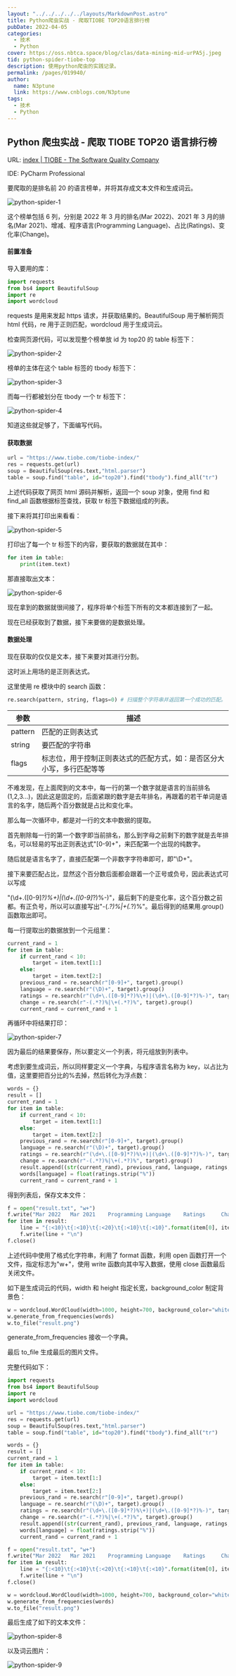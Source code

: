 ```yaml
---
layout: "../../../../../layouts/MarkdownPost.astro"
title: Python爬虫实战 - 爬取TIOBE TOP20语言排行榜
pubDate: 2022-04-05
categories:
  - 技术
  - Python
cover: https://oss.nbtca.space/blog/clas/data-mining-mid-urPA5j.jpeg
tid: python-spider-tiobe-top
description: 使用python爬虫的实践记录。
permalink: /pages/019940/
author:
  name: N3ptune
  link: https://www.cnblogs.com/N3ptune
tags:
  - 技术
  - Python
---
```


## Python 爬虫实战 - 爬取 TIOBE TOP20 语言排行榜

URL: [index | TIOBE - The Software Quality Company](https://www.tiobe.com/tiobe-index/)

IDE: PyCharm Professional

要爬取的是排名前 20 的语言榜单，并将其存成文本文件和生成词云。

![python-spider-1](./_assets/867f99abfc5c46528fb1d3e570087ed9/python-spider-1.png)

这个榜单包括 6 列，分别是 2022 年 3 月的排名(Mar 2022)、2021 年 3 月的排名(Mar 2021)、增减、程序语言(Programming Language)、占比(Ratings)、变化率(Change)。

#### 前置准备

导入要用的库：

```python
import requests
from bs4 import BeautifulSoup
import re
import wordcloud
```

requests 是用来发起 https 请求，并获取结果的。BeautifulSoup 用于解析网页 html 代码，re 用于正则匹配，wordcloud 用于生成词云。

检查网页源代码，可以发现整个榜单放 id 为 top20 的 table 标签下：

![python-spider-2](./_assets/867f99abfc5c46528fb1d3e570087ed9/python-spider-2.png)

榜单的主体在这个 table 标签的 tbody 标签下：

![python-spider-3](./_assets/867f99abfc5c46528fb1d3e570087ed9/python-spider-3.png)

而每一行都被划分在 tbody 一个 tr 标签下：

![python-spider-4](./_assets/867f99abfc5c46528fb1d3e570087ed9/python-spider-4.png)

知道这些就足够了，下面编写代码。

#### 获取数据

```python
url = "https://www.tiobe.com/tiobe-index/"
res = requests.get(url)
soup = BeautifulSoup(res.text,"html.parser")
table = soup.find("table", id="top20").find("tbody").find_all("tr")
```

上述代码获取了网页 html 源码并解析，返回一个 soup 对象，使用 find 和 find_all 函数根据标签查找，获取 tr 标签下数据组成的列表。

接下来将其打印出来看看：

![python-spider-5](./_assets/867f99abfc5c46528fb1d3e570087ed9/python-spider-5.png)

打印出了每一个 tr 标签下的内容，要获取的数据就在其中：

```python
for item in table:
    print(item.text)
```

那直接取出文本：

![python-spider-6](./_assets/867f99abfc5c46528fb1d3e570087ed9/python-spider-6.png)

现在拿到的数据就很间接了，程序将单个标签下所有的文本都连接到了一起。

现在已经获取到了数据，接下来要做的是数据处理。

#### 数据处理

现在获取的仅仅是文本，接下来要对其进行分割。

这时派上用场的是正则表达式。

这里使用 re 模块中的 search 函数：

```python
re.search(pattern, string, flags=0) # 扫描整个字符串并返回第一个成功的匹配。
```

| 参数    | 描述                                                                   |
| ------- | ---------------------------------------------------------------------- |
| pattern | 匹配的正则表达式                                                       |
| string  | 要匹配的字符串                                                         |
| flags   | 标志位，用于控制正则表达式的匹配方式，如：是否区分大小写，多行匹配等等 |

不难发现，在上面爬到的文本中，每一行的第一个数字就是语言的当前排名(1,2,3...)，因此这是固定的，后面紧跟的数字是去年排名，再跟着的若干单词是语言的名字，随后两个百分数就是占比和变化率。

那么每一次循环中，都是对一行的文本中数据的提取。

首先剔除每一行的第一个数字即当前排名，那么到字母之前剩下的数字就是去年排名，可以轻易的写出正则表达式"[0-9]+"，来匹配第一个出现的纯数字。

随后就是语言名字了，直接匹配第一个非数字字符串即可，即"\D+"。

接下来要匹配占比，显然这个百分数后面都会跟着一个正号或负号，因此表达式可以写成

"(\d+.([0-9]_?)%+)|(\d+.([0-9]_?)%-)"，最后剩下的是变化率，这个百分数之前都。有正负号，所以可以直接写出"-(._?)%|+(._?)%"。最后得到的结果用.group()函数取出即可。

每一行提取出的数据放到一个元组里：

```python
current_rand = 1
for item in table:
    if current_rand < 10:
        target = item.text[1:]
    else:
        target = item.text[2:]
    previous_rand = re.search(r"[0-9]+", target).group()
    language = re.search(r"(\D)+", target).group()
    ratings = re.search(r"(\d+\.([0-9]*?)%\+)|(\d+\.([0-9]*?)%-)", target).group()[:-1]
    change = re.search(r"-(.*?)%|\+(.*?)%", target).group()
    current_rand = current_rand + 1
```

再循环中将结果打印：

![python-spider-7](./_assets/867f99abfc5c46528fb1d3e570087ed9/python-spider-7.png)

因为最后的结果要保存，所以要定义一个列表，将元组放到列表中。

考虑到要生成词云，所以同样要定义一个字典，与程序语言名称为 key，以占比为值，这里要把百分比的%去掉，然后转化为浮点数：

```python
words = {}
result = []
current_rand = 1
for item in table:
    if current_rand < 10:
        target = item.text[1:]
    else:
        target = item.text[2:]
    previous_rand = re.search(r"[0-9]+", target).group()
    language = re.search(r"(\D)+", target).group()
    ratings = re.search(r"(\d+\.([0-9]*?)%\+)|(\d+\.([0-9]*?)%-)", target).group()[:-1]
    change = re.search(r"-(.*?)%|\+(.*?)%", target).group()
    result.append((str(current_rand), previous_rand, language, ratings, change))
    words[language] = float(ratings.strip("%"))
    current_rand = current_rand + 1
```

得到列表后，保存文本文件：

```python
f = open("result.txt", "w+")
f.write("Mar 2022  	Mar 2021  	Programming Language	Ratings	    Change\n")
for item in result:
    line = "{:<10}\t{:<10}\t{:<20}\t{:<10}\t{:<10}".format(item[0], item[1], item[2], item[3], item[4])
    f.write(line + "\n")
f.close()
```

上述代码中使用了格式化字符串，利用了 format 函数，利用 open 函数打开一个文件，指定标志为"w+"，使用 write 函数向其中写入数据，使用 close 函数最后关闭文件。

如下是生成词云的代码，width 和 height 指定长宽，background_color 制定背景色：

```python
w = wordcloud.WordCloud(width=1000, height=700, background_color="white")
w.generate_from_frequencies(words)
w.to_file("result.png")
```

generate_from_frequencies 接收一个字典。

最后 to_file 生成最后的图片文件。

完整代码如下：

```python
import requests
from bs4 import BeautifulSoup
import re
import wordcloud

url = "https://www.tiobe.com/tiobe-index/"
res = requests.get(url)
soup = BeautifulSoup(res.text,"html.parser")
table = soup.find("table", id="top20").find("tbody").find_all("tr")

words = {}
result = []
current_rand = 1
for item in table:
    if current_rand < 10:
        target = item.text[1:]
    else:
        target = item.text[2:]
    previous_rand = re.search(r"[0-9]+", target).group()
    language = re.search(r"(\D)+", target).group()
    ratings = re.search(r"(\d+\.([0-9]*?)%\+)|(\d+\.([0-9]*?)%-)", target).group()[:-1]
    change = re.search(r"-(.*?)%|\+(.*?)%", target).group()
    result.append((str(current_rand), previous_rand, language, ratings, change))
    words[language] = float(ratings.strip("%"))
    current_rand = current_rand + 1

f = open("result.txt", "w+")
f.write("Mar 2022  	Mar 2021  	Programming Language	Ratings	    Change\n")
for item in result:
    line = "{:<10}\t{:<10}\t{:<20}\t{:<10}\t{:<10}".format(item[0], item[1], item[2], item[3], item[4])
    f.write(line + "\n")
f.close()

w = wordcloud.WordCloud(width=1000, height=700, background_color="white")
w.generate_from_frequencies(words)
w.to_file("result.png")


```

最后生成了如下的文本文件：

![python-spider-8](./_assets/867f99abfc5c46528fb1d3e570087ed9/python-spider-8.png)

以及词云图片：

![python-spider-9](./_assets/867f99abfc5c46528fb1d3e570087ed9/python-spider-9.png)
